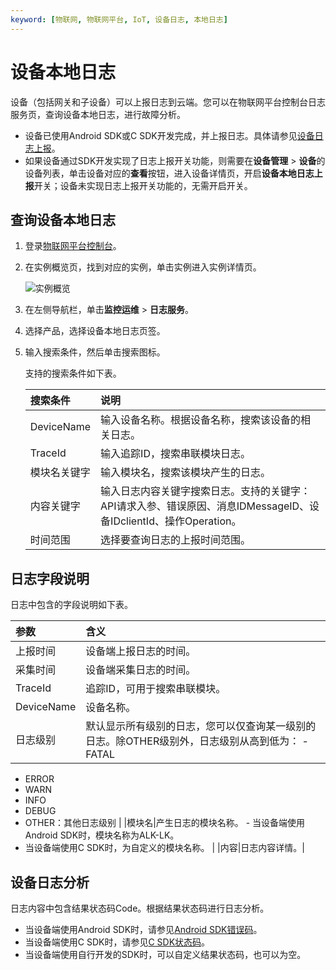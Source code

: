 ```yaml
---
keyword: [物联网, 物联网平台, IoT, 设备日志, 本地日志]
---
```


# 设备本地日志

设备（包括网关和子设备）可以上报日志到云端。您可以在物联网平台控制台日志服务页，查询设备本地日志，进行故障分析。

-   设备已使用Android SDK或C SDK开发完成，并上报日志。具体请参见[设备日志上报](/cn.zh-CN/设备管理/Alink协议/设备日志上报.md)。
-   如果设备通过SDK开发实现了日志上报开关功能，则需要在**设备管理** \> **设备**的设备列表，单击设备对应的**查看**按钮，进入设备详情页，开启**设备本地日志上报**开关；设备未实现日志上报开关功能的，无需开启开关。

## 查询设备本地日志

1.  登录[物联网平台控制台](http://iot.console.aliyun.com/)。

2.  在实例概览页，找到对应的实例，单击实例进入实例详情页。

    ![实例概览](https://static-aliyun-doc.oss-cn-hangzhou.aliyuncs.com/assets/img/zh-CN/9275903061/p174584.png)

3.  在左侧导航栏，单击**监控运维** \> **日志服务**。

4.  选择产品，选择设备本地日志页签。

5.  输入搜索条件，然后单击搜索图标。

    支持的搜索条件如下表。

    |搜索条件|说明|
    |:---|:-|
    |DeviceName|输入设备名称。根据设备名称，搜索该设备的相关日志。|
    |TraceId|输入追踪ID，搜索串联模块日志。|
    |模块名关键字|输入模块名，搜索该模块产生的日志。|
    |内容关键字|输入日志内容关键字搜索日志。支持的关键字：API请求入参、错误原因、消息IDMessageID、设备IDclientId、操作Operation。|
    |时间范围|选择要查询日志的上报时间范围。|


## 日志字段说明

日志中包含的字段说明如下表。

|参数|含义|
|:-|:-|
|上报时间|设备端上报日志的时间。|
|采集时间|设备端采集日志的时间。|
|TraceId|追踪ID，可用于搜索串联模块。|
|DeviceName|设备名称。|
|日志级别|默认显示所有级别的日志，您可以仅查询某一级别的日志。除OTHER级别外，日志级别从高到低为： -   FATAL
-   ERROR
-   WARN
-   INFO
-   DEBUG
-   OTHER：其他日志级别 |
|模块名|产生日志的模块名称。 -   当设备端使用Android SDK时，模块名称为ALK-LK。
-   当设备端使用C SDK时，为自定义的模块名称。 |
|内容|日志内容详情。|

## 设备日志分析

日志内容中包含结果状态码Code。根据结果状态码进行日志分析。

-   当设备端使用Android SDK时，请参见[Android SDK错误码](https://help.aliyun.com/document_detail/108167.html)。
-   当设备端使用C SDK时，请参见[C SDK状态码](https://code.aliyun.com/linksdk/docs/wikis/prog-guide/StateCode_List?accounttraceid=ab8cd6fea5f5405397aa189c4a84f67dysoo)。
-   当设备端使用自行开发的SDK时，可以自定义结果状态码，也可以为空。

